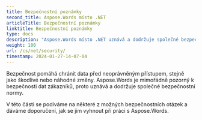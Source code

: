 ```yaml
---
title: Bezpečnostní poznámky
second_title: Aspose.Words místo .NET
articleTitle: Bezpečnostní poznámky
linktitle: Bezpečnostní poznámky
type: docs
description: "Aspose.Words místo .NET uznává a dodržuje společné bezpečnostní normy s cílem zajistit vysokou úroveň bezpečnosti údajů. Podívejte se na možné bezpečnostní otázky a doporučení, jak se vyhnout jejich použití C#."
weight: 100
url: /cs/net/security/
timestamp: 2024-01-27-14-07-04
---
```


Bezpečnost pomáhá chránit data před neoprávněným přístupem, stejně jako škodlivé nebo náhodné změny. Aspose.Words je mimořádně pozorný k bezpečnosti dat zákazníků, proto uznává a dodržuje společné bezpečnostní normy.

V této části se podíváme na některé z možných bezpečnostních otázek a dáváme doporučení, jak se jim vyhnout při práci s Aspose.Words.

